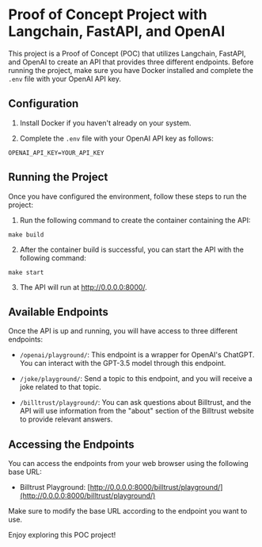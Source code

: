 # Proof of Concept Project with Langchain, FastAPI, and OpenAI

This project is a Proof of Concept (POC) that utilizes Langchain, FastAPI, and OpenAI to create an API that provides three different endpoints. Before running the project, make sure you have Docker installed and complete the `.env` file with your OpenAI API key.

## Configuration

1. Install Docker if you haven't already on your system.

2. Complete the `.env` file with your OpenAI API key as follows:

`OPENAI_API_KEY=YOUR_API_KEY`


## Running the Project

Once you have configured the environment, follow these steps to run the project:

1. Run the following command to create the container containing the API:

```make build```


2. After the container build is successful, you can start the API with the following command:

```make start```


3. The API will run at http://0.0.0.0:8000/.

## Available Endpoints

Once the API is up and running, you will have access to three different endpoints:

- `/openai/playground/`: This endpoint is a wrapper for OpenAI's ChatGPT. You can interact with the GPT-3.5 model through this endpoint.

- `/joke/playground/`: Send a topic to this endpoint, and you will receive a joke related to that topic.

- `/billtrust/playground/`: You can ask questions about Billtrust, and the API will use information from the "about" section of the Billtrust website to provide relevant answers.

## Accessing the Endpoints

You can access the endpoints from your web browser using the following base URL:

- Billtrust Playground: [http://0.0.0.0:8000/billtrust/playground/](http://0.0.0.0:8000/billtrust/playground/)

Make sure to modify the base URL according to the endpoint you want to use.

Enjoy exploring this POC project!
